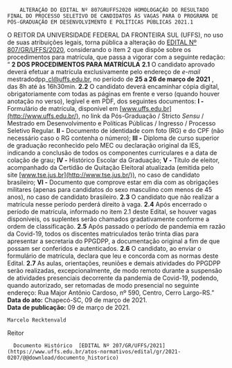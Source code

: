         ALTERAÇÃO DO EDITAL Nº 807GRUFFS2020 HOMOLOGAÇÃO DO RESULTADO FINAL DO PROCESSO SELETIVO DE CANDIDATOS ÀS VAGAS PARA O PROGRAMA DE PÓS-GRADUAÇÃO EM DESENVOLVIMENTO E POLÍTICAS PÚBLICAS 2021.1  

 O REITOR DA UNIVERSIDADE FEDERAL DA FRONTEIRA SUL (UFFS), no uso de suas atribuições legais, torna pública a alteração do [EDITAL Nº 807/GR/UFFS/2020](https://www.uffs.edu.br/atos-normativos/edital/gr/2020-0807), considerando o item 2 que dispõe sobre os procedimentos para matrícula, que passa a vigorar com a seguinte redação: “ **2 DOS PROCEDIMENTOS PARA MATRÍCULA** **2.1**  O candidato aprovado deverá efetuar a matrícula exclusivamente pelo endereço de *e-mail*  mestradodpp\_cl@uffs.edu.br, no período de **25 a 26 de março de 2021** , das 8h até às 16h30min. **2.2**  O candidato deverá encaminhar cópia digital, obrigatoriamente com todas as páginas em frente e verso (quando houver anotação no verso), legível e em PDF, dos seguintes documentos: **I -**  Formulário de matrícula, disponível em [www.uffs.edu.br](http://www.uffs.edu.br/), no link da Pós-Graduação / Stricto *Sensu*  / Mestrado em Desenvolvimento e Políticas Públicas / Ingresso / Processo Seletivo Regular. **II -**  Documento de identidade com foto (RG) e do CPF (não necessário caso o RG contenha o número); **III -**  Diploma de curso superior de graduação reconhecido pelo MEC ou declaração original da IES, indicando a conclusão de todos os componentes curriculares e a data de colação de grau; **IV -**  Histórico Escolar da Graduação; **V -**  Título de eleitor, acompanhado da Certidão de Quitação Eleitoral atualizada (emitida pelo site [www.tse.jus.br](http://www.tse.jus.br/)), no caso de candidato brasileiro; **VI -**  Documento que comprove estar em dia com as obrigações militares (apenas para candidatos do sexo masculino com menos de 45 anos), no caso de candidato brasileiro. **2.3**  O candidato que não realizar a matrícula nesse período perderá direito à vaga. **2.4**  Após encerrado o período de matrícula, informado no item 2.1 deste Edital, se houver vagas disponíveis, os suplentes serão chamados gradativamente conforme a ordem de classificação. **2.5**  Após passado o período de pandemia em razão da Covid-19, todos os discentes matriculados terão trinta dias para apresentar a secretaria do PPGDPP, a documentação original a fim de que possam ser conferidos e autenticados. **2.6**  O candidato, ao enviar o formulário de matrícula, declara que leu e concorda com as normas deste Edital. **2.7**  As aulas, orientações, reuniões e demais atividades do PPGDPP serão realizadas, excepcionalmente, de modo remoto durante a suspensão de atividades presenciais decorrente da pandemia de Covid-19, podendo, quando autorizado, ser retomadas de modo presencial no seguinte endereço: Rua Major Antônio Cardoso, nº 590, Centro, Cerro Largo-RS.”      **Data do ato:** Chapecó-SC, 09 de março de 2021.   
 **Data de publicação:**  09 de março de 2021. 

    Marcelo Recktenvald   
 Reitor 

      Documento Histórico  [EDITAL Nº 207/GR/UFFS/2021](https://www.uffs.edu.br/atos-normativos/edital/gr/2021-0207/@@download/documento_historico)     
      